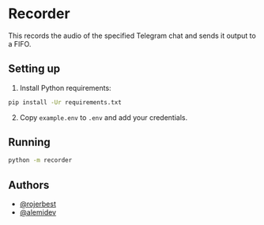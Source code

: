 # Recorder

This records the audio of the specified Telegram chat and sends it output to a FIFO.

## Setting up

1. Install Python requirements:

```bash
pip install -Ur requirements.txt
```

2. Copy `example.env` to `.env` and add your credentials.

## Running

```bash
python -m recorder
```

## Authors

-   [@rojerbest](https://github.com/rojserbest)
-   [@alemidev](https://github.com/alemidev)
